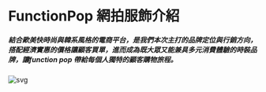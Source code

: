 # FunctionPop 網拍服飾介紹

##### 結合歐美快時尚與韓系風格的電商平台，是我們本次主打的品牌定位與行銷方向，搭配經濟實惠的價格讓顧客買單，進而成為既大眾又能兼具多元消費體驗的時裝品牌，讓function pop 帶給每個人獨特的顧客購物旅程。


![svg](https://github.com/aliee0806/function.pop/blob/main/n8d0q-bo6fk.gif)
